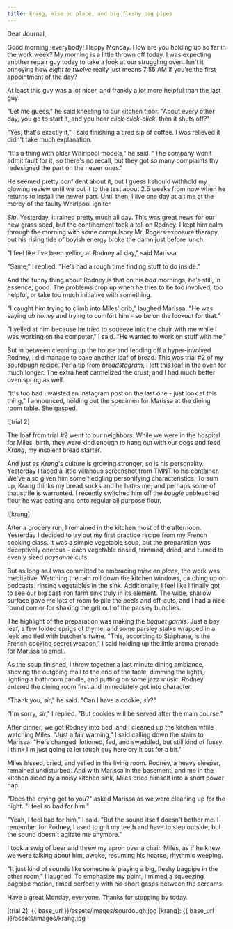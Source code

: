 ```yaml
---
title: krang, mise en place, and big fleshy bag pipes
---
```


Dear Journal,

Good morning, everybody!  Happy Monday.  How are you holding up so far
in the work week?  My morning is a little thrown off today.  I was
expecting another repair guy today to take a look at our struggling
oven.  Isn't it annoying how _eight to twelve_ really just means 7:55
AM if you're the first appointment of the day?

At least this guy was a lot nicer, and frankly a lot more helpful than
the last guy.

"Let me guess," he said kneeling to our kitchen floor.  "About every
other day, you go to start it, and you hear _click-click-click_, then
it shuts off?"

"Yes, that's exactly it," I said finishing a tired sip of coffee.  I
was relieved it didn't take much explanation.

"It's a thing with older Whirlpool models," he said.  "The company
won't admit fault for it, so there's no recall, but they got so many
complaints thy redesigned the part on the newer ones."

He seemed pretty confident about it, but I guess I should withhold my
glowing review until we put it to the test about 2.5 weeks from now
when he returns to install the newer part.  Until then, I live one day
at a time at the mercy of the faulty Whirlpool igniter.

_Sip_.  Yesterday, it rained pretty much all day.  This was great news
for our new grass seed, but the confinement took a toll on Rodney.  I
kept him calm through the morning with some compulsory Mr. Rogers
exposure therapy, but his rising tide of boyish energy broke the damn
just before lunch.

"I feel like I've been yelling at Rodney all day," said Marissa.

"Same," I replied.  "He's had a rough time finding stuff to do
inside."

And the funny thing about Rodney is that on his _bad_ mornings, he's
still, in essence, good.  The problems crop up when he tries to be too
involved, too helpful, or take too much initiative with something.

"I caught him trying to climb into Miles' crib," laughed Marissa.  "He
was saying _oh honey_ and trying to comfort him - so be on the lookout
for that."

"I yelled at him because he tried to squeeze into the chair with me
while I was working on the computer," I said.  "He wanted to work on
stuff with me."

But in between cleaning up the house and fending off a hyper-involved
Rodney, I did manage to bake another loaf of bread.  This was trial #2
of my [sourdough recipe].  Per a tip from _breadstagram_, I left this
loaf in the oven for much longer.  The extra heat carmelized the
crust, and I had much better oven spring as well.

"It's too bad I waisted an Instagram post on the last one - just look
at this thing," I announced, holding out the specimen for Marissa at
the dining room table.  She gasped.

![trial 2]

The loaf from trial #2 went to our neighbors.  While we were in the
hospital for Miles' birth, they were kind enough to hang out with our
dogs and feed _Krang_, my insolent bread starter.

And just as _Krang_'s culture is growing stronger, so is his
personality.  Yesterday I taped a little villanous screenshot from
TMNT to his container.  We've also given him some fledgling
personifying characteristics.  To sum up, Krang thinks my bread sucks
and he hates me; and perhaps some of that strife is warranted.  I
recently switched him off the _bougie_ unbleached flour he was eating
and onto regular all purpose flour.

![krang]

After a grocery run, I remained in the kitchen most of the afternoon.
Yesterday I decided to try out my first practice recipe from my French
cooking class.  It was a simple vegetable soup, but the preparation
was deceptively onerous - each vegetable rinsed, trimmed, dried, and
turned to evenly sized _paysanne_ cuts.

But as long as I was committed to embracing _mise en place_, the work
was meditative.  Watching the rain roll down the kitchen windows,
catching up on podcasts. rinsing vegetables in the sink.
Additionally, I feel like I finally got to see our big cast iron farm
sink truly in its element.  The wide, shallow surface gave me lots of
room to pile the peels and off-cuts, and I had a nice round corner for
shaking the grit out of the parsley bunches.

The highlight of the preparation was making the _boquet garnis_.  Just
a bay leaf, a few folded sprigs of thyme, and some parsley stalks
wrapped in a leak and tied with butcher's twine.  "This, according to
Staphane, is the French cooking secret weapon," I said holding up the
little aroma grenade for Marissa to smell.

As the soup finished, I threw together a last minute dining ambiance,
shoving the outgoing mail to the end of the table, dimming the lights,
lighting a bathroom candle, and putting on some jazz music.  Rodney
entered the dining room first and immediately got into character.

"Thank you, _sir_," he said.  "Can I have a cookie, _sir_?"

"I'm sorry, _sir_," I replied.  "But cookies will be served after the
main course."

After dinner, we got Rodney into bed, and I cleaned up the kitchen
while watching Miles.  "Just a fair warning," I said calling down the
stairs to Marissa.  "He's changed, lotioned, fed, and swaddled, but
still kind of fussy.  I think I'm just going to let tough guy here cry
it out for a bit."

Miles hissed, cried, and yelled in the living room.  Rodney, a heavy
sleeper, remained undisturbed.  And with Marissa in the basement, and
me in the kitchen aided by a noisy kitchen sink, Miles cried himself
into a short power nap.

"Does the crying get to you?" asked Marissa as we were cleaning up for
the night.  "I feel so bad for him."

"Yeah, I feel bad for him," I said.  "But the sound itself doesn't
bother me.  I remember for Rodney, I used to grit my teeth and have to
step outside, but the sound doesn't agitate me anymore."

I took a swig of beer and threw my apron over a chair.  Miles, as if
he knew we were talking about him, awoke, resuming his hoarse,
rhythmic weeping.

"It just kind of sounds like someone is playing a big, fleshy bagpipe
in the other room," I laughed.  To emphasize my point, I mimed a
squeezing bagpipe motion, timed perfectly with his short gasps between
the screams.

Have a great Monday, everyone.  Thanks for stopping by today.

[sourdough recipe]: https://cookbook.reckerfamily.com/sourdough/
[trial 2]: {{ base_url }}/assets/images/sourdough.jpg
[krang]: {{ base_url }}/assets/images/krang.jpg
